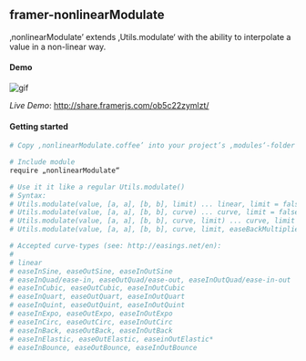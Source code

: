 ## framer-nonlinearModulate
‚nonlinearModulate’ extends ‚Utils.modulate‘ with the ability to interpolate a value in a non-linear way.


#### Demo

![gif](http://i.giphy.com/d2YW1MQy30hoZdMQ.gif)

*Live Demo*: http://share.framerjs.com/ob5c22zymlzt/


#### Getting started

```CoffeeScript
# Copy ‚nonlinearModulate.coffee’ into your project’s ‚modules‘-folder

# Include module
require „nonlinearModulate“

# Use it it like a regular Utils.modulate()
# Syntax:
# Utils.modulate(value, [a, a], [b, b], limit) ... linear, limit = false
# Utils.modulate(value, [a, a], [b, b], curve) ... curve, limit = false
# Utils.modulate(value, [a, a], [b, b], curve, limit) ... curve, limit = true/false
# Utils.modulate(value, [a, a], [b, b], curve, limit, easeBackMultiplier) ... curve, limit = true/false, easeBackMultiplier (default: 1.70158)

# Accepted curve-types (see: http://easings.net/en):
#
# linear
# easeInSine, easeOutSine, easeInOutSine
# easeInQuad/ease-in, easeOutQuad/ease-out, easeInOutQuad/ease-in-out
# easeInCubic, easeOutCubic, easeInOutCubic
# easeInQuart, easeOutQuart, easeInOutQuart
# easeInQuint, easeOutQuint, easeInOutQuint
# easeInExpo, easeOutExpo, easeInOutExpo
# easeInCirc, easeOutCirc, easeInOutCirc
# easeInBack, easeOutBack, easeInOutBack
# easeInElastic, easeOutElastic, easeinOutElastic*
# easeInBounce, easeOutBounce, easeInOutBounce

```